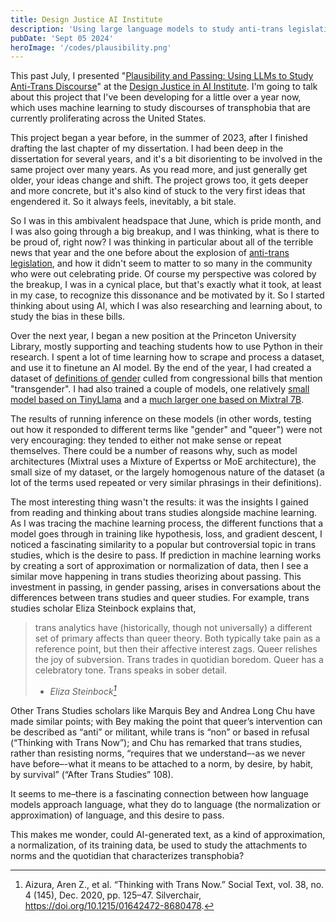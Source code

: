 ```yaml
---
title: Design Justice AI Institute
description: 'Using large language models to study anti-trans legislation'
pubDate: 'Sept 05 2024'
heroImage: '/codes/plausibility.png'
---
```

This past July, I presented "[Plausibility and Passing: Using LLMs to Study Anti-Trans Discourse](https://www.youtube.com/live/uHhews1er04?si=iJ3-CWmH6gflEagy&t=195)" at the [Design Justice in AI Institute](https://criticalai.org/designjustice/). I'm going to talk about this project that I've been developing for a little over a year now, which uses machine learning to study discourses of transphobia that are currently proliferating across the United States.

This project began a year before, in the summer of 2023, after I finished drafting the last chapter of my dissertation. I had been deep in the dissertation for several years, and it's a bit disorienting to be involved in the same project over many years. As you read more, and just generally get older, your ideas change and shift. The project grows too, it gets deeper and more concrete, but it's also kind of stuck to the very first ideas that engendered it. So it always feels, inevitably, a bit stale.

So I was in this ambivalent headspace that June, which is pride month, and I was also going through a big breakup, and I was thinking, what is there to be proud of, right now? I was thinking in particular about all of the terrible news that year and the one before about the explosion of [anti-trans legislation](https://translegislation.com/), and how it didn't seem to matter to so many in the community who were out celebrating pride. Of course my perspective was colored by the breakup, I was in a cynical place, but that's exactly what it took, at least in my case, to recognize this dissonance and be motivated by it. So I started thinking about using AI, which I was also researching and learning about, to study the bias in these bills.

Over the next year, I began a new position at the Princeton University Library, mostly supporting and teaching students how to use Python in their research. I spent a lot of time learning how to scrape and process a dataset, and use it to finetune an AI model. By the end of the year, I had created a dataset of [definitions of gender](https://huggingface.co/datasets/gofilipa/gender_congress_117-118) culled from congressional bills that mention "transgender". I had also trained a couple of models, one relatively [small model based on TinyLlama](https://huggingface.co/gofilipa/gender-generator-tinyllama) and a [much larger one based on Mixtral 7B](https://huggingface.co/gofilipa/mistral-7b-congress-117-118).

The results of running inference on these models (in other words, testing out how it responded to different terms like "gender" and "queer") were not very encouraging: they tended to either not make sense or repeat themselves. There could be a number of reasons why, such as model architectures (Mixtral uses a Mixture of Expertss or MoE architecture), the small size of my dataset, or the largely homogenous nature of the dataset (a lot of the terms used repeated or very similar phrasings in their definitions).

The most interesting thing wasn't the results: it was the insights I gained from reading and thinking about trans studies alongside machine learning. As I was tracing the machine learning process, the different functions that a model goes through in training like hypothesis, loss, and gradient descent, I noticed a fascinating similarity to a popular but controversial topic in trans studies, which is the desire to pass. If prediction in machine learning works by creating a sort of approximation or normalization of data, then I see a similar move happening in trans studies theorizing about passing. This investment in passing, in gender passing, arises in conversations about the differences between trans studies and queer studies. For example, trans studies scholar Eliza Steinbock explains that,

> trans analytics have (historically, though not universally) a different set of primary affects than queer theory. Both typically take pain as a reference point, but then their affective interest zags. Queer relishes the joy of subversion. Trans trades in quotidian boredom. Queer has a celebratory tone. Trans speaks in sober detail.
> - <cite>Eliza Steinbock[^1]</cite>

Other Trans Studies scholars like Marquis Bey and Andrea Long Chu have made similar points; with Bey making the point that queer’s intervention can be described as “anti” or militant, while trans is “non” or based in refusal (“Thinking with Trans Now”); and Chu has remarked that trans studies, rather than resisting norms, “requires that we understand–-as we never have before–-what it means to be attached to a norm, by desire, by habit, by survival” (“After Trans Studies” 108).

It seems to me–there is a fascinating connection between how language models approach language, what they do to language (the normalization or approximation) of language, and this desire to pass.

This makes me wonder, could AI-generated text, as a kind of approximation, a normalization, of its training data, be used to study the attachments to norms and the quotidian that characterizes transphobia? 

[^1]: Aizura, Aren Z., et al. “Thinking with Trans Now.” Social Text, vol. 38, no. 4 (145), Dec. 2020, pp. 125–47. Silverchair, https://doi.org/10.1215/01642472-8680478.